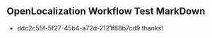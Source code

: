 ## OpenLocalization Workflow Test MarkDown
* ddc2c55f-5f27-45b4-a72d-2121f88b7cd9 thanks!

<!--HONumber=Jul16_HO3-->



